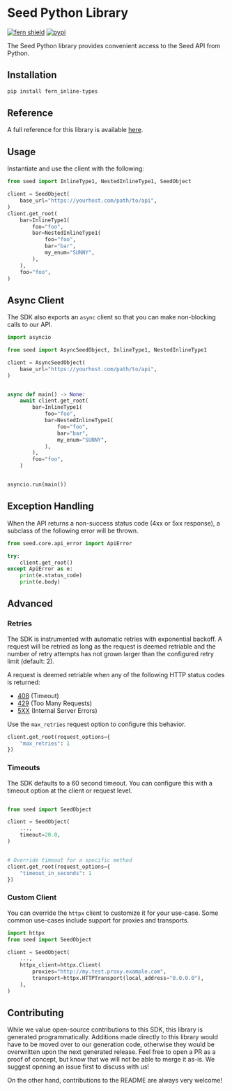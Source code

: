 # Seed Python Library

[![fern shield](https://img.shields.io/badge/%F0%9F%8C%BF-Built%20with%20Fern-brightgreen)](https://buildwithfern.com?utm_source=github&utm_medium=github&utm_campaign=readme&utm_source=Seed%2FPython)
[![pypi](https://img.shields.io/pypi/v/fern_inline-types)](https://pypi.python.org/pypi/fern_inline-types)

The Seed Python library provides convenient access to the Seed API from Python.

## Installation

```sh
pip install fern_inline-types
```

## Reference

A full reference for this library is available [here](./reference.md).

## Usage

Instantiate and use the client with the following:

```python
from seed import InlineType1, NestedInlineType1, SeedObject

client = SeedObject(
    base_url="https://yourhost.com/path/to/api",
)
client.get_root(
    bar=InlineType1(
        foo="foo",
        bar=NestedInlineType1(
            foo="foo",
            bar="bar",
            my_enum="SUNNY",
        ),
    ),
    foo="foo",
)
```

## Async Client

The SDK also exports an `async` client so that you can make non-blocking calls to our API.

```python
import asyncio

from seed import AsyncSeedObject, InlineType1, NestedInlineType1

client = AsyncSeedObject(
    base_url="https://yourhost.com/path/to/api",
)


async def main() -> None:
    await client.get_root(
        bar=InlineType1(
            foo="foo",
            bar=NestedInlineType1(
                foo="foo",
                bar="bar",
                my_enum="SUNNY",
            ),
        ),
        foo="foo",
    )


asyncio.run(main())
```

## Exception Handling

When the API returns a non-success status code (4xx or 5xx response), a subclass of the following error
will be thrown.

```python
from seed.core.api_error import ApiError

try:
    client.get_root()
except ApiError as e:
    print(e.status_code)
    print(e.body)
```

## Advanced

### Retries

The SDK is instrumented with automatic retries with exponential backoff. A request will be retried as long
as the request is deemed retriable and the number of retry attempts has not grown larger than the configured
retry limit (default: 2).

A request is deemed retriable when any of the following HTTP status codes is returned:

- [408](https://developer.mozilla.org/en-US/docs/Web/HTTP/Status/408) (Timeout)
- [429](https://developer.mozilla.org/en-US/docs/Web/HTTP/Status/429) (Too Many Requests)
- [5XX](https://developer.mozilla.org/en-US/docs/Web/HTTP/Status/500) (Internal Server Errors)

Use the `max_retries` request option to configure this behavior.

```python
client.get_root(request_options={
    "max_retries": 1
})
```

### Timeouts

The SDK defaults to a 60 second timeout. You can configure this with a timeout option at the client or request level.

```python

from seed import SeedObject

client = SeedObject(
    ...,
    timeout=20.0,
)


# Override timeout for a specific method
client.get_root(request_options={
    "timeout_in_seconds": 1
})
```

### Custom Client

You can override the `httpx` client to customize it for your use-case. Some common use-cases include support for proxies
and transports.
```python
import httpx
from seed import SeedObject

client = SeedObject(
    ...,
    httpx_client=httpx.Client(
        proxies="http://my.test.proxy.example.com",
        transport=httpx.HTTPTransport(local_address="0.0.0.0"),
    ),
)
```

## Contributing

While we value open-source contributions to this SDK, this library is generated programmatically.
Additions made directly to this library would have to be moved over to our generation code,
otherwise they would be overwritten upon the next generated release. Feel free to open a PR as
a proof of concept, but know that we will not be able to merge it as-is. We suggest opening
an issue first to discuss with us!

On the other hand, contributions to the README are always very welcome!
